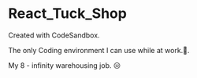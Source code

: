 # React_Tuck_Shop
Created with CodeSandbox. 

The only Coding environment I can use while at work.🥳.

My 8 - infinity warehousing job. 😒

